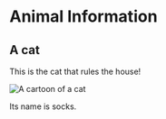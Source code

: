 # Animal Information
 
## A cat 

This is the cat that rules the house!

![A cartoon of a cat](../cat.png)

Its name is socks.

